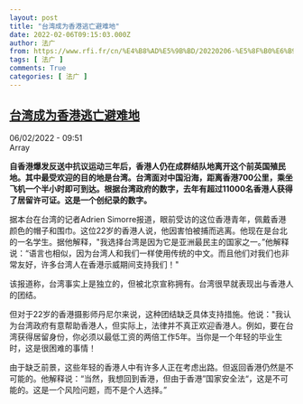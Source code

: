 ```yaml
---
layout: post
title: "台湾成为香港逃亡避难地"
date: 2022-02-06T09:15:03.000Z
author: 法广
from: https://www.rfi.fr/cn/%E4%B8%AD%E5%9B%BD/20220206-%E5%8F%B0%E6%B9%BE%E6%88%90%E4%B8%BA%E9%A6%99%E6%B8%AF%E9%80%83%E4%BA%A1%E9%81%BF%E9%9A%BE%E5%9C%B0
tags: [ 法广 ]
comments: True
categories: [ 法广 ]
---
```

<!--1644138903000-->
[台湾成为香港逃亡避难地](https://www.rfi.fr/cn/%E4%B8%AD%E5%9B%BD/20220206-%E5%8F%B0%E6%B9%BE%E6%88%90%E4%B8%BA%E9%A6%99%E6%B8%AF%E9%80%83%E4%BA%A1%E9%81%BF%E9%9A%BE%E5%9C%B0)
------

<div>
<div>06/02/2022 - 09:51</div>Array<p><strong>                    自香港爆发反送中抗议运动三年后，香港人仍在成群结队地离开这个前英国殖民地。其中最受欢迎的目的地是台湾。台湾面对中国沿海，距离香港700公里，乘坐飞机一个半小时即可到达。根据台湾政府的数字，去年有超过11000名香港人获得了居留许可证。这是一个创纪录的数字。                </strong></p><div >                    <p>据本台在台湾的记者Adrien Simorre报道，眼前受访的这位香港青年，佩戴香港颜色的帽子和围巾。这位22岁的香港人说，他因害怕被捕而逃离。他现在是台北的一名学生。据他解释，"我选择台湾是因为它是亚洲最民主的国家之一。”他解释说：“语言也相似，因为台湾人和我们一样使用传统的中文。而且他们对我们也非常友好，许多台湾人在香港示威期间支持我们！"</p><p>该报道称，台湾事实上是独立的，但被北京宣称拥有。台湾很早就表现出与香港人的团结。</p><p>但对于22岁的香港摄影师丹尼尔来说，这种团结缺乏具体支持措施。他说："我认为台湾政府有意帮助香港人，但实际上，法律并不真正欢迎香港人。例如，要在台湾获得居留身份，你必须以最低工资的两倍工作5年。当你是一个年轻的毕业生时，这是很困难的事情！</p><p>由于缺乏前景，这些年轻的香港人中有许多人正在考虑出路。但返回香港仍然是不可能的。他解释说：“当然，我想回到香港，但由于香港”国家安全法“，这是不可能的。这是一个风险问题，而不是个人选择。” </p>                                            <div data-selfpromo-newsletter>    </div>    <div data-selfpromo-app>    </div>                </div>
</div>
